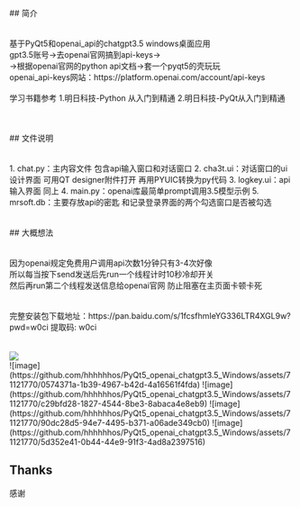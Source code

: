 <br>
## 简介
<br>
<br>
<br>
基于PyQt5和openai_api的chatgpt3.5 windows桌面应用
<br>
gpt3.5账号->去openai官网搞到api-keys-><br>
->根据openai官网的python api文档->套一个pyqt5的壳玩玩
<br>
openai_api-keys网站：https://platform.openai.com/account/api-keys
<br>
<br>
学习书籍参考 1.明日科技-Python 从入门到精通 
            2.明日科技-PyQt从入门到精通
<br>
<br>
<br>
<br>
## 文件说明
<br>
<br>
<br>
1. chat.py：主内容文件 包含api输入窗口和对话窗口
2. cha3t.ui：对话窗口的ui设计界面 可用QT designer附件打开 再用PYUIC转换为py代码
3. logkey.ui：api输入界面 同上
4. main.py：openai库最简单prompt调用3.5模型示例
5. mrsoft.db：主要存放api的密匙 和记录登录界面的两个勾选窗口是否被勾选
<br>
<br>
<br>
## 大概想法
<br>
<br>
<br>
因为openai规定免费用户调用api次数1分钟只有3-4次好像 <br>
所以每当按下send发送后先run一个线程计时10秒冷却开关 <br>
然后再run第二个线程发送信息给openai官网 防止阻塞在主页面卡顿卡死<br>
<br>
<br>
完整安装包下载地址：https://pan.baidu.com/s/1fcsfhmIeYG336LTR4XGL9w?pwd=w0ci 提取码: w0ci 
<br>
<br>
<br>
<img src="https://github.com/hhhhhhos/PyQt5_openai_chatgpt3.5_Windows/assets/71121770/0574371a-1b39-4967-b42d-4a16561f4fda" transform: scale(0.5);><br>
![image](https://github.com/hhhhhhos/PyQt5_openai_chatgpt3.5_Windows/assets/71121770/0574371a-1b39-4967-b42d-4a16561f4fda)
![image](https://github.com/hhhhhhos/PyQt5_openai_chatgpt3.5_Windows/assets/71121770/c29bfd28-1827-4544-8be3-8abaca4e8eb9)
![image](https://github.com/hhhhhhos/PyQt5_openai_chatgpt3.5_Windows/assets/71121770/90dc28d5-94e7-4495-b371-a06ade349cb0)
![image](https://github.com/hhhhhhos/PyQt5_openai_chatgpt3.5_Windows/assets/71121770/5d352e41-0b44-44e9-91f3-4ad8a2397516)










## Thanks

感谢 
